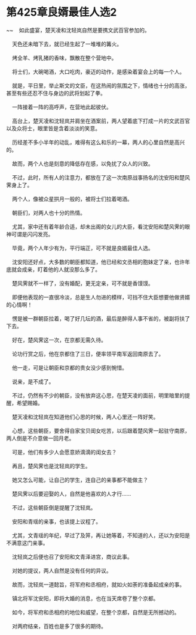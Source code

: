 # 第425章良婿最佳人选2
~~&nbsp;&nbsp;&nbsp;&nbsp;如此盛宴，楚天凌和沈轻岚自然是要携文武百官参加的。<br><br>&nbsp;&nbsp;&nbsp;&nbsp;天色还未暗下去，就已经生起了一堆堆的篝火。<br><br>&nbsp;&nbsp;&nbsp;&nbsp;烤全羊、烤乳猪的香味，飘散在整个营地中。<br><br>&nbsp;&nbsp;&nbsp;&nbsp;将士们，大碗喝酒，大口吃肉，豪迈的动作，是感染着宴会上的每一个人。<br><br>&nbsp;&nbsp;&nbsp;&nbsp;就是，平日里，举止斯文的文臣，在这热闹的氛围之下，情绪也十分的高涨，甚至有些还忍不住与身边的武将划起了拳。<br><br>&nbsp;&nbsp;&nbsp;&nbsp;一阵接着一阵的高呼声，在营地此起彼伏。<br><br>&nbsp;&nbsp;&nbsp;&nbsp;高台上，楚天凌和沈轻岚并肩坐在酒案前，两人望着底下打成一片的文武百官以及众将士，眼里皆是含着淡淡的笑意。<br><br>&nbsp;&nbsp;&nbsp;&nbsp;历经差不多小半年的动乱，难得有这么和乐的一幕，两人的心里自然是高兴的。<br><br>&nbsp;&nbsp;&nbsp;&nbsp;故而，两个人也是刻意的降低存在感，以免扰了众人的兴致。<br><br>&nbsp;&nbsp;&nbsp;&nbsp;不过，此时，所有人的注意力，都放在了这一次南原战事扬名的沈安阳和楚风霁身上了。<br><br>&nbsp;&nbsp;&nbsp;&nbsp;两个人，像被众星拱月一般的，被将士们拉着喝酒。<br><br>&nbsp;&nbsp;&nbsp;&nbsp;朝臣们，对两人也十分的热情。<br><br>&nbsp;&nbsp;&nbsp;&nbsp;尤其，家中还有着年龄合适，却未出阁的女儿的大臣，看沈安阳和楚风霁的眼神可谓是闪闪发亮。<br><br>&nbsp;&nbsp;&nbsp;&nbsp;毕竟，两个人年少有为，平行端正，可不就是良婿最佳人选。<br><br>&nbsp;&nbsp;&nbsp;&nbsp;沈安阳还好点，大多数的朝臣都知道，他已经和文丞相的胞妹定了亲，也许年底就会成亲，盯着他的人就没那么多了。<br><br>&nbsp;&nbsp;&nbsp;&nbsp;楚风霁就不一样了，没有婚配，更无定亲，可不就是香馍馍。<br><br>&nbsp;&nbsp;&nbsp;&nbsp;即便他表现的一直很冷淡，总是生人勿进的模样，可挡不住大臣想要他做贤婿的心情啊！<br><br>&nbsp;&nbsp;&nbsp;&nbsp;愣是被一群朝臣拉着，喝了好几坛的酒，最后是醉得人事不省的，被副将扶了下去。<br><br>&nbsp;&nbsp;&nbsp;&nbsp;好在，楚风霁这一次，在京都无需久待。<br><br>&nbsp;&nbsp;&nbsp;&nbsp;论功行赏之后，他在京都住了三日，便率领平南军返回南原去了。<br><br>&nbsp;&nbsp;&nbsp;&nbsp;他一走，可是让朝臣和京都的贵女没少感到惋惜。<br><br>&nbsp;&nbsp;&nbsp;&nbsp;说亲，是不成了。<br><br>&nbsp;&nbsp;&nbsp;&nbsp;不过，仍然有不少的朝臣，没有放弃这心思，在楚天凌的面前，明里暗里的提醒，希望赐婚。<br><br>&nbsp;&nbsp;&nbsp;&nbsp;楚天凌和沈轻岚在知道他们心思的时候，两人心里还一阵好笑。<br><br>&nbsp;&nbsp;&nbsp;&nbsp;心想，这些朝臣，要舍得自家宝贝闺女吃苦，以后跟着楚风霁一起驻守南原，两人倒是不介意做一回月老。<br><br>&nbsp;&nbsp;&nbsp;&nbsp;可是，他们有多少人会愿意娇滴滴的闺女去？<br><br>&nbsp;&nbsp;&nbsp;&nbsp;再且，楚风霁也是沈轻岚的学生。<br><br>&nbsp;&nbsp;&nbsp;&nbsp;她又怎么可能，让自己的学生，连自己的亲事都不能做主？<br><br>&nbsp;&nbsp;&nbsp;&nbsp;楚风霁以后要迎娶的人，自然是他喜欢的人才行……<br><br>&nbsp;&nbsp;&nbsp;&nbsp;不过，这些朝臣倒是提醒了沈轻岚。<br><br>&nbsp;&nbsp;&nbsp;&nbsp;安阳和青瑶的亲事，也该提上议程了。<br><br>&nbsp;&nbsp;&nbsp;&nbsp;尤其，文青瑶的年纪，早过了及笄，再让她等着，不知道的人，还以为安阳是不满意这门亲事。<br><br>&nbsp;&nbsp;&nbsp;&nbsp;沈轻岚之后便也召了安阳和文青泽进宫，商议此事。<br><br>&nbsp;&nbsp;&nbsp;&nbsp;对她的提议，两人自然是没有任何的异议。<br><br>&nbsp;&nbsp;&nbsp;&nbsp;故而，沈轻岚一道懿旨，将军府和丞相府，就如火如荼的准备起成亲的事。<br><br>&nbsp;&nbsp;&nbsp;&nbsp;镇北将军沈安阳，即将大婚的消息，也在当天席卷了整个京都。<br><br>&nbsp;&nbsp;&nbsp;&nbsp;如今，将军府和丞相府的地位和威望，在整个京都，自然是无所撼动的。<br><br>&nbsp;&nbsp;&nbsp;&nbsp;对两府结亲，百姓也是多了很多的期待。<br><br>
                    

<script>_fwqdsqadxfw()</script>
<div><script>_dfwf1dw();</script></div>
<div><script>_dfwf1agdw();</script></div>
                